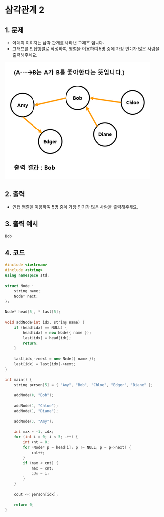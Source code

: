 # 삼각관계 2

## 1. 문제

- 아래의 이미지는 삼각 관계를 나타낸 그래프 입니다.
- 그래프를 인접행렬로 작성하여, 행렬을 이용하여 5명 중에 가장 인기가 많은 사람을 출력해주세요.

<img src="./Graph01.png" alt="Graph" style="zoom:80%;" />

## 2. 출력

- 인접 행렬을 이용하여 5명 중에 가장 인기가 많은 사람을 출력해주세요.

## 3. 출력 예시

```
Bob
```

## 4. 코드

```c++
#include <iostream>
#include <string>
using namespace std;

struct Node {
	string name;
	Node* next;
};

Node* head[5], * last[5];

void addNode(int idx, string name) {
	if (head[idx] == NULL) {
		head[idx] = new Node({ name });
		last[idx] = head[idx];
		return;
	}

	last[idx]->next = new Node({ name });
	last[idx] = last[idx]->next;
}

int main() {
	string person[5] = { "Amy", "Bob", "Chloe", "Edger", "Diane" };

	addNode(0, "Bob");

	addNode(1, "Chloe");
	addNode(1, "Diane");

	addNode(3, "Amy");

	int max = -1, idx;
	for (int i = 0; i < 5; i++) {
		int cnt = 0;
		for (Node* p = head[i]; p != NULL; p = p->next) {
			cnt++;
		}
		if (max < cnt) {
			max = cnt;
			idx = i;
		}
	}

	cout << person[idx];

	return 0;
}
```
